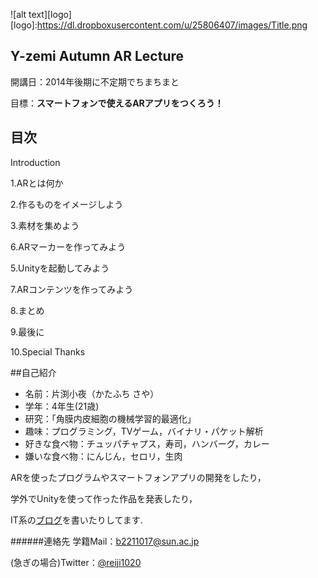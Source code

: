 ![alt text][logo]
[logo]:https://dl.dropboxusercontent.com/u/25806407/images/Title.png


## Y-zemi Autumn AR Lecture

開講日：2014年後期に不定期でちまちまと

目標：**スマートフォンで使えるARアプリをつくろう！**

## 目次

Introduction

1.ARとは何か

2.作るものをイメージしよう

3.素材を集めよう

6.ARマーカーを作ってみよう

5.Unityを起動してみよう

7.ARコンテンツを作ってみよう

8.まとめ

9.最後に

10.Special Thanks

##自己紹介

* 名前：片渕小夜（かたふち さや）
* 学年：4年生(21歳)
* 研究：「角膜内皮細胞の機械学習的最適化」
* 趣味：プログラミング，TVゲーム，バイナリ・パケット解析
* 好きな食べ物：チュッパチャプス，寿司，ハンバーグ，カレー
* 嫌いな食べ物：にんじん，セロリ，生肉

ARを使ったプログラムやスマートフォンアプリの開発をしたり，

学外でUnityを使って作った作品を発表したり，

IT系の[ブログ](http://reiji1020.hatenablog.com/)を書いたりしてます.


######連絡先
学籍Mail：b2211017@sun.ac.jp

(急ぎの場合)Twitter：[@reiji1020](https://twitter.com/reiji1020)

